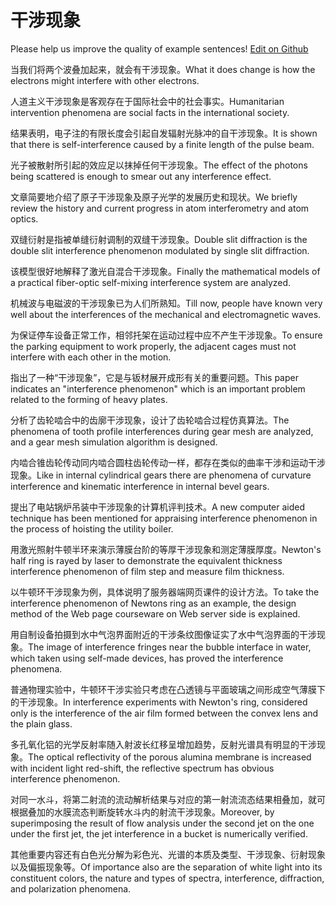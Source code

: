 # 干涉现象

Please help us improve the quality of example sentences! [Edit on Github](https://github.com/jiyushe/jiyu-example-sentence-source/blob/main/chinese/ganshexianxiang.md)

<p><span class="chinese">当我们将两个波叠加起来，就会有干涉现象。</span><span class="english">What it does change is how the electrons might interfere with other electrons.</span></p>

<p><span class="chinese">人道主义干涉现象是客观存在于国际社会中的社会事实。</span><span class="english">Humanitarian intervention phenomena are social facts in the international society.</span></p>

<p><span class="chinese">结果表明，电子注的有限长度会引起自发辐射光脉冲的自干涉现象。</span><span class="english">It is shown that there is self-interference caused by a finite length of the pulse beam.</span></p>

<p><span class="chinese">光子被散射所引起的效应足以抹掉任何干涉现象。</span><span class="english">The effect of the photons being scattered is enough to smear out any interference effect.</span></p>

<p><span class="chinese">文章简要地介绍了原子干涉现象及原子光学的发展历史和现状。</span><span class="english">We briefly review the history and current progress in atom interferometry and atom optics.</span></p>

<p><span class="chinese">双缝衍射是指被单缝衍射调制的双缝干涉现象。</span><span class="english">Double slit diffraction is the double slit interference phenomenon modulated by single slit diffraction.</span></p>

<p><span class="chinese">该模型很好地解释了激光自混合干涉现象。</span><span class="english">Finally the mathematical models of a practical fiber-optic self-mixing interference system are analyzed.</span></p>

<p><span class="chinese">机械波与电磁波的干涉现象已为人们所熟知。</span><span class="english">Till now, people have known very well about the interferences of the mechanical and electromagnetic waves.</span></p>

<p><span class="chinese">为保证停车设备正常工作，相邻托架在运动过程中应不产生干涉现象。</span><span class="english">To ensure the parking equipment to work properly, the adjacent cages must not interfere with each other in the motion.</span></p>

<p><span class="chinese">指出了一种“干涉现象”，它是与钣材展开成形有关的重要问题。</span><span class="english">This paper indicates an "interference phenomenon" which is an important problem related to the forming of heavy plates.</span></p>

<p><span class="chinese">分析了齿轮啮合中的齿廓干涉现象，设计了齿轮啮合过程仿真算法。</span><span class="english">The phenomena of tooth profile interferences during gear mesh are analyzed, and a gear mesh simulation algorithm is designed.</span></p>

<p><span class="chinese">内啮合锥齿轮传动同内啮合圆柱齿轮传动一样，都存在类似的曲率干涉和运动干涉现象。</span><span class="english">Like in internal cylindrical gears there are phenomena of curvature interference and kinematic interference in internal bevel gears.</span></p>

<p><span class="chinese">提出了电站锅炉吊装中干涉现象的计算机评判技术。</span><span class="english">A new computer aided technique has been mentioned for appraising interference phenomenon in the process of hoisting the utility boiler.</span></p>

<p><span class="chinese">用激光照射牛顿半环来演示薄膜台阶的等厚干涉现象和测定薄膜厚度。</span><span class="english">Newton's half ring is rayed by laser to demonstrate the equivalent thickness interference phenomenon of film step and measure film thickness.</span></p>

<p><span class="chinese">以牛顿环干涉现象为例，具体说明了服务器端网页课件的设计方法。</span><span class="english">To take the interference phenomenon of Newtons ring as an example, the design method of the Web page courseware on Web server side is explained.</span></p>

<p><span class="chinese">用自制设备拍摄到水中气泡界面附近的干涉条纹图像证实了水中气泡界面的干涉现象。</span><span class="english">The image of interference fringes near the bubble interface in water, which taken using self-made devices, has proved the interference phenomena.</span></p>

<p><span class="chinese">普通物理实验中，牛顿环干涉实验只考虑在凸透镜与平面玻璃之间形成空气薄膜下的干涉现象。</span><span class="english">In interference experiments with Newton's ring, considered only is the interference of the air film formed between the convex lens and the plain glass.</span></p>

<p><span class="chinese">多孔氧化铝的光学反射率随入射波长红移呈增加趋势，反射光谱具有明显的干涉现象。</span><span class="english">The optical reflectivity of the porous alumina membrane is increased with incident light red-shift, the reflective spectrum has obvious interference phenomenon.</span></p>

<p><span class="chinese">对同一水斗，将第二射流的流动解析结果与对应的第一射流流态结果相叠加，就可根据叠加的水膜流态判断旋转水斗内的射流干涉现象。</span><span class="english">Moreover, by superimposing the result of flow analysis under the second jet on the one under the first jet, the jet interference in a bucket is numerically verified.</span></p>

<p><span class="chinese">其他重要内容还有白色光分解为彩色光、光谱的本质及类型、干涉现象、衍射现象以及偏振现象等。</span><span class="english">Of importance also are the separation of white light into its constituent colors, the nature and types of spectra, interference, diffraction, and polarization phenomena.</span></p>

